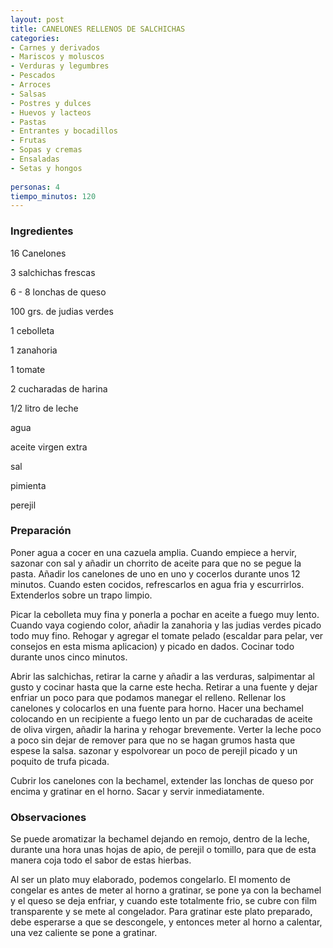 ```yaml
---
layout: post
title: CANELONES RELLENOS DE SALCHICHAS
categories:
- Carnes y derivados
- Mariscos y moluscos
- Verduras y legumbres
- Pescados
- Arroces
- Salsas
- Postres y dulces
- Huevos y lacteos
- Pastas
- Entrantes y bocadillos
- Frutas
- Sopas y cremas
- Ensaladas
- Setas y hongos
 
personas: 4 
tiempo_minutos: 120 
---
```

<h3>Ingredientes</h3>
16 Canelones

3 salchichas frescas

6 - 8 lonchas de queso

100 grs. de judias verdes

1 cebolleta

1 zanahoria

1 tomate

2 cucharadas de harina

1/2 litro de leche

agua

aceite virgen extra

sal

pimienta

perejil

<h3>Preparación</h3>
Poner agua a cocer en una cazuela amplia. Cuando empiece a hervir, sazonar con sal y añadir un chorrito de aceite para que no se pegue la pasta. Añadir los canelones de uno en uno y cocerlos durante unos 12 minutos. Cuando esten cocidos, refrescarlos en agua fria y escurrirlos. Extenderlos sobre un trapo limpio.

Picar la cebolleta muy fina y ponerla a pochar en aceite a fuego muy lento. Cuando vaya cogiendo color, añadir la zanahoria y las judias verdes picado todo muy fino. Rehogar y agregar el tomate pelado (escaldar para pelar, ver consejos en esta misma aplicacion) y picado en dados. Cocinar todo durante unos cinco minutos.

Abrir las salchichas, retirar la carne y añadir a las verduras, salpimentar al gusto y cocinar hasta que la carne este hecha. Retirar a una fuente y dejar enfriar un poco para que podamos manegar el relleno. Rellenar los canelones y colocarlos en una fuente para horno. Hacer una bechamel colocando en un recipiente a fuego lento un par de cucharadas de aceite de oliva virgen, añadir la harina y rehogar brevemente. Verter la leche poco a poco sin dejar de remover para que no se hagan grumos hasta que espese la salsa. sazonar y espolvorear un poco de perejil picado y un poquito de trufa picada.

Cubrir los canelones con la bechamel, extender las lonchas de queso por encima y gratinar en el horno. Sacar y servir inmediatamente.

<h3>Observaciones</h3>
Se puede aromatizar la bechamel dejando en remojo, dentro de la leche, durante una hora unas hojas de apio, de perejil o tomillo, para que de esta manera coja todo el sabor de estas hierbas.

Al ser un plato muy elaborado, podemos congelarlo. El momento de congelar es antes de meter al horno a gratinar, se pone ya con la bechamel y el queso se deja enfriar, y cuando este totalmente frio, se cubre con film transparente y se mete al congelador. Para gratinar este plato preparado, debe esperarse a que se descongele, y entonces meter al horno a calentar, una vez caliente se pone a gratinar.

